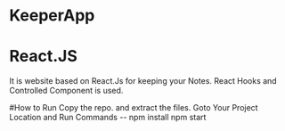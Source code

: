 # KeeperApp
# React.JS
It is website based on React.Js for keeping your Notes.
React Hooks and Controlled Component is used.

#How to Run
Copy the repo. and extract the files.
Goto Your Project Location and Run Commands -- 
npm install
npm start


